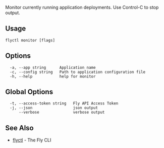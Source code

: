 Monitor currently running application deployments. Use Control-C to stop output.

## Usage
~~~
flyctl monitor [flags]
~~~

## Options

~~~
  -a, --app string      Application name
  -c, --config string   Path to application configuration file
  -h, --help            help for monitor
~~~

## Global Options

~~~
  -t, --access-token string   Fly API Access Token
  -j, --json                  json output
      --verbose               verbose output
~~~

## See Also

* [flyctl](/docs/flyctl/help/)	 - The Fly CLI

